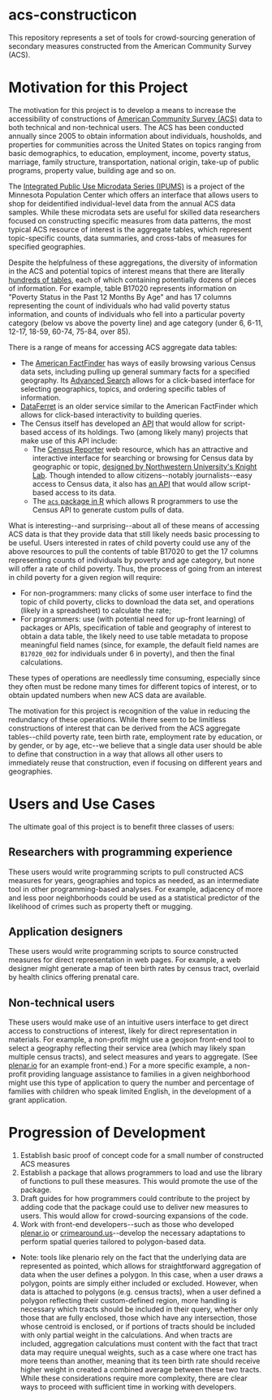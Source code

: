 # acs-constructicon
This repository represents a set of tools for crowd-sourcing generation of secondary measures constructed from the American Community Survey (ACS).

# Motivation for this Project
The motivation for this project is to develop a means to increase the accessibility of constructions of [American Community Survey (ACS)](https://www.census.gov/programs-surveys/acs/) data to both technical and non-technical users. The ACS has been conducted annually since 2005 to obtain information about individuals, housholds, and properties for communities across the United States on topics ranging from basic demographics, to education, employment, income, poverty status, marriage, family structure, transportation, national origin, take-up of public programs, property value, building age and so on.

The [Integrated Public Use Microdata Series (IPUMS)](https://www.ipums.org/) is a project of the Minnesota Population Center which offers an interface that allows users to shop for deidentified individual-level data from the annual ACS data samples. While these microdata sets are useful for skilled data researchers focused on constructing specific measures from data patterns, the most typical ACS resource of interest is the aggregate tables, which represent topic-specific counts, data summaries, and cross-tabs of measures for specified geographies.

Despite the helpfulness of these aggregations, the diversity of information in the ACS and potential topics of interest means that there are literally [hundreds of tables](https://www.socialexplorer.com/data/ACS2014/metadata/?ds=ACS14), each of which containing potentially dozens of pieces of information. For example, table B17020 represents information on "Poverty Status in the Past 12 Months By Age" and has 17 columns representing the count of individuals who had valid poverty status information, and counts of individuals who fell into a particular poverty category (below vs above the poverty line) and age category (under 6, 6-11, 12-17, 18-59, 60-74, 75-84, over 85).

There is a range of means for accessing ACS aggregate data tables:

* The [American FactFinder](http://factfinder.census.gov/faces/nav/jsf/pages/index.xhtml) has ways of easily browsing various Census data sets, including pulling up general summary facts for a specified geography. Its [Advanced Search](http://factfinder.census.gov/faces/nav/jsf/pages/searchresults.xhtml?refresh=t) allows for a click-based interface for selecting geographics, topics, and ordering specific tables of information.
* [DataFerret](http://dataferrett.census.gov/) is an older service similar to the American FactFinder which allows for click-based interactivity to building queries.
* The Census itself has developed an [API](https://www.census.gov/developers/) that would allow for script-based access of its holdings. Two (among likely many) projects that make use of this API include:
  * The [Census Reporter](http://censusreporter.org/) web resource, which has an attractive and interactive interface for searching or browsing for Census data by geographic or topic, [designed by Northwestern University's Knight Lab](http://www.knightfoundation.org/press-room/press-release/six-ventures-bring-data-public-winners-knight-news/). Though intended to allow citizens--notably journalists--easy access to Census data, it also has [an API](https://github.com/censusreporter/census-api) that would allow script-based access to its data.
  * The [`acs` package in R](https://cran.r-project.org/web/packages/acs/index.html) which allows R programmers to use the Census API to generate custom pulls of data.

What is interesting--and surprising--about all of these means of accessing ACS data is that they provide data that still likely needs basic processing to be useful. Users interested in rates of child poverty could use any of the above resources to pull the contents of table B17020 to get the 17 columns representing counts of individuals by poverty and age category, but none will offer a rate of child poverty. Thus, the process of going from an interest in child poverty for a given region will require:
* For non-programmers: many clicks of some user interface to find the topic of child poverty, clicks to download the data set, and operations (likely in a spreadsheet) to calculate the rate;
* For programmers: use (with potential need for up-front learning) of packages or APIs, specification of table and geography of interest to obtain a data table, the likely need to use table metadata to propose meaningful field names (since, for example, the default field names are `B17020_002` for individuals under 6 in poverty), and then the final calculations.

These types of operations are needlessly time consuming, especially since they often must be redone many times for different topics of interest, or to obtain updated numbers when new ACS data are available.

The motivation for this project is recognition of the value in reducing the redundancy of these operations. While there seem to be limitless constructions of interest that can be derived from the ACS aggregate tables--child poverty rate, teen birth rate,  employment rate by education, or by gender, or by age, etc--we believe that a single data user should be able to define that construction in a way that allows all other users to immediately reuse that construction, even if focusing on different years and geographies.

# Users and Use Cases

The ultimate goal of this project is to benefit three classes of users:

## Researchers with programming experience

These users would write programming scripts to pull constructed ACS measures for years, geographies and topics as needed, as an intermediate tool in other programming-based analyses. For example, adjacency of more and less poor neighborhoods could be used as a statistical predictor of the likelihood of crimes such as property theft or mugging.

## Application designers

These users would write programming scripts to source constructed measures for direct representation in web pages. For example, a web designer might generate a map of teen birth rates by census tract, overlaid by health clinics offering prenatal care.

## Non-technical users

These users would make use of an intuitive users interface to get direct access to constructions of interest, likely for direct representation in materials. For example, a non-profit might use a geojson front-end tool to select a geography reflecting their service area (which may likely span multiple census tracts), and select measures and years to aggregate. (See [plenar.io](http://plenar.io/explore/discover) for an example front-end.) For a more specific example, a non-profit providing language assistance to families in a given neighborhood might use this type of application to query the number and percentage of families with children who speak limited English, in the development of a grant application.

# Progression of Development

1. Establish basic proof of concept code for a small number of constructed ACS measures
2. Establish a package that allows programmers to load and use the library of functions to pull these measures. This would promote the use of the package.
3. Draft guides for how programmers could contribute to the project by adding code that the package could use to deliver new measures to users. This would allow for crowd-sourcing expansions of the code.
4. Work with front-end developers--such as those who developed [plenar.io](http://plenar.io/explore/discover) or [crimearound.us](http://crimearound.us/)--develop the necessary adaptations to perform spatial queries tailored to polygon-based data.
  * Note: tools like plenario rely on the fact that the underlying data are represented as pointed, which allows for straightforward aggregation of data when the user defines a polygon. In this case, when a user draws a polygon, points are simply either included or excluded. However, when data is attached to polygons (e.g. census tracts), when a user defined a polygon reflecting their custom-defined region, more handling is necessary which tracts should be included in their query, whether only those that are fully enclosed, those which have any intersection, those whose centroid is enclosed, or if portions of tracts should be included with only partial weight in the calculations. And when tracts are included, aggregation calculations must content with the fact that tract data may require unequal weights, such as a case where one tract has more teens than another, meaning that its teen birth rate should receive higher weight in created a combined average between these two tracts. While these considerations require more complexity, there are clear ways to proceed with sufficient time in working with developers.


